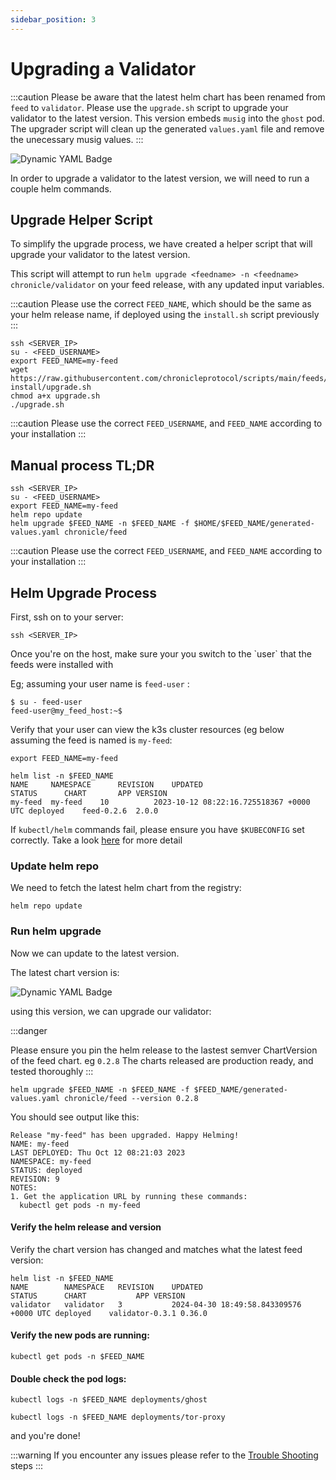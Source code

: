 ```yaml
---
sidebar_position: 3
---
```


# Upgrading a Validator

:::caution
Please be aware that the latest helm chart has been renamed from `feed` to `validator`. Please use the `upgrade.sh` script to upgrade your validator to the latest version. This version embeds `musig` into the `ghost` pod. The upgrader script will clean up the generated `values.yaml` file and remove the unecessary musig values.
:::

![Dynamic YAML Badge](https://img.shields.io/badge/dynamic/yaml?url=https%3A%2F%2Fchronicleprotocol.github.io%2Fcharts%2Findex.yaml&query=%24.entries.validator%5B0%5D.version&label=Latest%20Chart&color=green)

In order to upgrade a validator to the latest version, we will need to run a couple helm commands.
## Upgrade Helper Script

To simplify the upgrade process, we have created a helper script that will upgrade your validator to the latest version. 

This script will attempt to run `helm upgrade <feedname> -n <feedname> chronicle/validator` on your feed release, with any updated input variables.

:::caution
Please use the correct `FEED_NAME`, which should be the same as your helm release name, if deployed using the `install.sh` script previously
:::

```
ssh <SERVER_IP>
su - <FEED_USERNAME>
export FEED_NAME=my-feed
wget https://raw.githubusercontent.com/chronicleprotocol/scripts/main/feeds/k3s-install/upgrade.sh
chmod a+x upgrade.sh
./upgrade.sh
```

:::caution
Please use the correct `FEED_USERNAME`, and `FEED_NAME` according to your installation
:::


## Manual process TL;DR

```
ssh <SERVER_IP>
su - <FEED_USERNAME>
export FEED_NAME=my-feed
helm repo update
helm upgrade $FEED_NAME -n $FEED_NAME -f $HOME/$FEED_NAME/generated-values.yaml chronicle/feed
```

:::caution
Please use the correct `FEED_USERNAME`, and `FEED_NAME` according to your installation
:::

## Helm Upgrade Process

First, ssh on to your server:

```
ssh <SERVER_IP>
```

Once you're on the host, make sure your you switch to the \`user\` that the feeds were installed with

Eg; assuming your user name is `feed-user` :

```
$ su - feed-user
feed-user@my_feed_host:~$ 
```


Verify that your user can view the k3s cluster resources (eg below assuming the feed is named is `my-feed`:

```
export FEED_NAME=my-feed
```

```
helm list -n $FEED_NAME
NAME     NAMESPACE    	REVISION	UPDATED                                	STATUS  	CHART     	APP VERSION
my-feed	 my-feed	10      	2023-10-12 08:22:16.725518367 +0000 UTC	deployed	feed-0.2.6	2.0.0  
```

If `kubectl/helm` commands fail, please ensure you have `$KUBECONFIG` set correctly. Take a look [here](quickstart#kubectl--helm-commands-fail) for more detail

### Update helm repo

We need to fetch the latest helm chart from the registry:

```
helm repo update
```

### Run  helm upgrade

Now we can update to the latest version.

The latest chart version is:

![Dynamic YAML Badge](https://img.shields.io/badge/dynamic/yaml?url=https%3A%2F%2Fchronicleprotocol.github.io%2Fcharts%2Findex.yaml&query=%24.entries.feed%5B0%5D.version&label=Latest%20Chart&color=green)

using this version, we can upgrade our validator:

:::danger

Please ensure you pin the helm release to the lastest semver ChartVersion of the feed chart. eg `0.2.8`
The charts released are production ready, and tested thoroughly
:::

```
helm upgrade $FEED_NAME -n $FEED_NAME -f $FEED_NAME/generated-values.yaml chronicle/feed --version 0.2.8
```

You should see output like this:

```
Release "my-feed" has been upgraded. Happy Helming!
NAME: my-feed
LAST DEPLOYED: Thu Oct 12 08:21:03 2023
NAMESPACE: my-feed
STATUS: deployed
REVISION: 9
NOTES:
1. Get the application URL by running these commands:
  kubectl get pods -n my-feed
```

#### Verify the helm release and version

Verify the chart version has changed and matches what the latest feed version:

```
helm list -n $FEED_NAME
NAME     	NAMESPACE	REVISION	UPDATED                                	STATUS  	CHART          	APP VERSION
validator	validator	3       	2024-04-30 18:49:58.843309576 +0000 UTC	deployed	validator-0.3.1	0.36.0   
```

#### Verify the new pods are running:

```
kubectl get pods -n $FEED_NAME
```

#### Double check the pod logs:

```
kubectl logs -n $FEED_NAME deployments/ghost
```

```
kubectl logs -n $FEED_NAME deployments/tor-proxy
```
and you're done!

:::warning
If you encounter any issues please refer to the [Trouble Shooting](https://docs.chroniclelabs.org/validators/quickstart#trouble-shooting) steps
:::